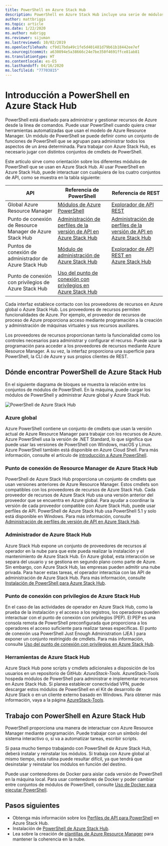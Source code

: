```yaml
---
title: PowerShell en Azure Stack Hub
description: PowerShell en Azure Stack Hub incluye una serie de módulos y contextos.
author: mattbriggs
ms.topic: article
ms.date: 1/22/2020
ms.author: mabrigg
ms.reviewer: sijuman
ms.lastreviewed: 10/02/2019
ms.openlocfilehash: cf9d17bda49c1fe5d401481d79b61b18442ee7ef
ms.sourcegitcommit: a630894e5a38666c24e7be350f4691ffce81ab81
ms.translationtype: HT
ms.contentlocale: es-ES
ms.lasthandoff: 04/16/2020
ms.locfileid: "77703815"
---
```

# <a name="get-started-with-powershell-in-azure-stack-hub"></a>Introducción a PowerShell en Azure Stack Hub

PowerShell está diseñado para administrar y gestionar recursos de Azure desde la línea de comandos. Puede usar PowerShell cuando quiera crear herramientas automatizadas que usan el modelo de Azure Resource Manager. Un módulo de PowerShell se puede definir como un conjunto de funciones de PowerShell que se agrupan para administrar todos los aspectos de un área determinada. Para trabajar con Azure Stack Hub, es necesario jugar con distintos conjuntos de cmdlets de PowerShell.

Este artículo sirve como orientación sobre los diferentes módulos de PowerShell que se usan en Azure Stack Hub. Al usar PowerShell en Azure Stack Hub, puede interactuar con cualquiera de los cuatro conjuntos de API, como se muestra en la tabla siguiente:

| API | Referencia de PowerShell | Referencia de REST |
| --- | --- | --- |
| Global Azure Resource Manager | [Módulos de Azure PowerShell](https://github.com/Azure/azure-powershell/blob/master/documentation/azure-powershell-modules.md) | [Explorador de API REST](https://docs.microsoft.com/rest/api/) |
| Punto de conexión de Resource Manager de Azure Stack Hub | [Administración de perfiles de la versión de API en Azure Stack Hub](azure-stack-version-profiles.md) | [Administración de perfiles de la versión de API en Azure Stack Hub](azure-stack-version-profiles.md) |
| Puntos de conexión de administrador de Azure Stack Hub | [Módulo de administración de Azure Stack Hub](https://docs.microsoft.com/powershell/azure/azure-stack/overview) | [Explorador de API REST en Azure Stack Hub](https://docs.microsoft.com/rest/api/?term=Azure%20Azure%20Stack%20Admin) |
| Punto de conexión con privilegios de Azure Stack Hub | [Uso del punto de conexión con privilegios en Azure Stack Hub](../operator/azure-stack-privileged-endpoint.md) | |

Cada interfaz establece contacto con los proveedores de recursos en Azure global o Azure Stack Hub. Los proveedores de recursos permiten funcionalidades de Azure. Por ejemplo, el proveedor de recursos de proceso de Azure proporciona acceso mediante programación a la creación y administración de máquinas virtuales y sus recursos auxiliares.

Los proveedores de recursos proporcionan tanto la funcionalidad como los controles necesarios para administrar y configurar el recurso. Puede usar la programación para acceder a los proveedores de recursos mediante Azure Resource Manager. A su vez, la interfaz proporciona una superficie para PowerShell, la CLI de Azure y sus propios clientes de REST.

## <a name="where-to-find-azure-stack-hub-powershell"></a>Dónde encontrar PowerShell de Azure Stack Hub

En el siguiente diagrama de bloques se muestra la relación entre los conjuntos de módulos de PowerShell. En la máquina, puede cargar los módulos de PowerShell y administrar Azure global y Azure Stack Hub.

![PowerShell de Azure Stack Hub](media/azure-stack-powershell-overview/Azure-Stack-PowerShell.png)

### <a name="global-azure"></a>Azure global

Azure PowerShell contiene un conjunto de cmdlets que usan la versión actual de Azure Resource Manager para trabajar con los recursos de Azure. Azure PowerShell usa la versión de .NET Standard, lo que significa que puede usar las versiones de PowerShell con Windows, macOS y Linux. Azure PowerShell también está disponible en Azure Cloud Shell. Para más información, consulte el artículo de [introducción a Azure PowerShell](https://docs.microsoft.com/powershell/azure/get-started-azureps).

### <a name="azure-stack-hub-resource-manager"></a>Punto de conexión de Resource Manager de Azure Stack Hub

PowerShell de Azure Stack Hub proporciona un conjunto de cmdlets que usan versiones anteriores de Azure Resource Manager. Estos cmdlets son compatibles con los proveedores de recursos de Azure Stack Hub. Cada proveedor de recursos de Azure Stack Hub usa una versión anterior del proveedor que se encuentra en Azure global. Para ayudar a coordinar la versión de cada proveedor compatible con Azure Stack Hub, puede usar perfiles de API. PowerShell de Azure Stack Hub usa PowerShell 5.1 y solo está disponible en Windows. Para más información, consulte [Administración de perfiles de versión de API en Azure Stack Hub](azure-stack-version-profiles.md).

### <a name="azure-stack-hub-administrator"></a>Administrador de Azure Stack Hub

Azure Stack Hub expone un conjunto de proveedores de recursos al operador en la nube para que este pueda realizar la instalación y el mantenimiento de Azure Stack Hub. En Azure global, esta interacción se separa del usuario y se gestiona en segundo plano como parte de Azure. Sin embargo, con Azure Stack Hub, las empresas pueden admitir una nube privada. Para hacer estas tareas, el operador interactúa con las API de administración de Azure Stack Hub. Para más información, consulte [Instalación de PowerShell para Azure Stack Hub](../operator/azure-stack-powershell-install.md).

### <a name="azure-stack-hub-privileged-endpoint"></a>Punto de conexión con privilegios de Azure Stack Hub

En el caso de las actividades de operador en Azure Stack Hub, como la prueba de la instalación y el acceso a los registros, los operadores pueden interactuar con el punto de conexión con privilegios (PEP). El PEP es una consola remota de PowerShell preconfigurada que proporciona a los operadores el acceso suficiente para realizar tareas específicas. El punto de conexión usa PowerShell Just Enough Administration (JEA ) para exponer un conjunto restringido de cmdlets. Para más información, consulte [Uso del punto de conexión con privilegios en Azure Stack Hub](../operator/azure-stack-privileged-endpoint.md).

### <a name="azure-stack-hub-tools"></a>Herramientas de Azure Stack Hub

Azure Stack Hub pone scripts y cmdlets adicionales a disposición de los usuarios en un repositorio de GitHub: *AzureStack-Tools*. AzureStack-Tools hospeda módulos de PowerShell para administrar e implementar recursos en Azure Stack Hub. Si planea establecer conectividad VPN, puede descargar estos módulos de PowerShell en el Kit de desarrollo de Azure Stack o en un cliente externo basado en Windows. Para obtener más información, vaya a la página [AzureStack-Tools](https://github.com/Azure/AzureStack-Tools).

## <a name="work-with-powershell-in-azure-stack-hub"></a>Trabajo con PowerShell en Azure Stack Hub

PowerShell proporciona una manera de interactuar con Azure Resource Manager mediante programación. Puede trabajar con un símbolo del sistema interactivo o, si va a automatizar tareas, escribir scripts.

Si pasa mucho tiempo trabajando con PowerShell de Azure Stack Hub, deberá instalar y reinstalar los módulos. Si trabaja con Azure global al mismo tiempo, esta rutina puede resultar difícil, ya que tendrá que desinstalar y reinstalar los módulos en función del destino. 

Puede usar contenedores de Docker para aislar cada versión de PowerShell en la máquina local. Para usar contenedores de Docker y poder cambiar entre conjuntos de módulos de PowerShell, consulte [Uso de Docker para ejecutar PowerShell](azure-stack-powershell-user-docker.md).


## <a name="next-steps"></a>Pasos siguientes

- Obtenga más información sobre los [Perfiles de API para PowerShell](azure-stack-version-profiles.md) en Azure Stack Hub.
- Instalación de [PowerShell de Azure Stack Hub](../operator/azure-stack-powershell-install.md).
- Lea sobre la creación de [plantillas de Azure Resource Manager](azure-stack-develop-templates.md) para mantener la coherencia en la nube.

